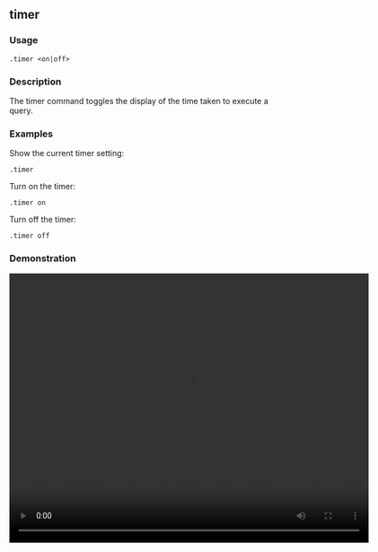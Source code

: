 ## timer

### Usage

```text
.timer <on|off>
```

### Description

The timer command toggles the display of the time taken to execute a query.

### Examples

Show the current timer setting:

```text
.timer
```

Turn on the timer:

```text
.timer on
```

Turn off the timer:

```text
.timer off
```

### Demonstration

<video width="640" height="480" controls>
  <source src="./demo.webm" type="video/webm">
  Your browser does not support the video tag.
</video>
